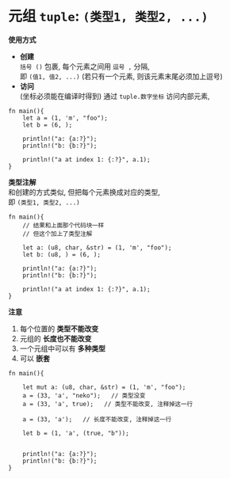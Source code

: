 # 元组 `tuple`: `(类型1, 类型2, ...)`

**使用方式**
- **创建**  
  `括号 ()` 包裹, 每个元素之间用 `逗号 ,` 分隔,  
  即 `(值1, 值2, ...)`
  (若只有一个元素, 则该元素末尾必须加上逗号)
- **访问**  
(坐标必须能在编译时得到)
  通过 `tuple.数字坐标` 访问内部元素,  
```rust, editable
fn main(){
    let a = (1, 'm', "foo");
    let b = (6, );

    println!("a: {a:?}");
    println!("b: {b:?}");

    println!("a at index 1: {:?}", a.1);
}

```

**类型注解**  
和创建的方式类似, 但把每个元素换成对应的类型,  
即 `(类型1, 类型2, ...)`
```rust, editable
fn main(){
    // 结果和上面那个代码块一样
    // 但这个加上了类型注解

    let a: (u8, char, &str) = (1, 'm', "foo");
    let b: (u8, ) = (6, );

    println!("a: {a:?}");
    println!("b: {b:?}");

    println!("a at index 1: {:?}", a.1);
}

```

**注意**
1. 每个位置的 **类型不能改变**
2. 元组的 **长度也不能改变**
3. 一个元组中可以有 **多种类型**
4. 可以 **嵌套**
```rust, editable
fn main(){

    let mut a: (u8, char, &str) = (1, 'm', "foo");
    a = (33, 'a', "neko");   // 类型没变
    a = (33, 'a', true);   // 类型不能改变, 注释掉这一行

    a = (33, 'a');   // 长度不能改变, 注释掉这一行

    let b = (1, 'a', (true, "b"));


    println!("a: {a:?}");
    println!("b: {b:?}");
}

```